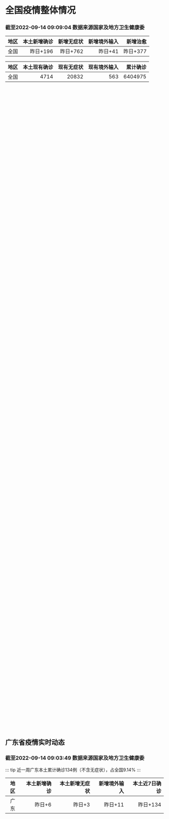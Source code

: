 
# 全国疫情整体情况
### 截至2022-09-14 09:09:04 数据来源国家及地方卫生健康委

|地区|本土新增确诊|新增无症状|新增境外输入|新增治愈|
|:--:|---:|---:|---:|---:|
|全国|昨日+196|昨日+762|昨日+41|昨日+377|

|地区|本土现有确诊|现有无症状|现有境外输入|累计确诊|
|:--:|---:|---:|---:|---:|
|全国|4714|20832|563|6404975|

<div id="chinaDayModify" style="width:100%;height:500px;margin-bottom:10px;"></div>
<div id="chinaAddHistoryData" style="width:100%;height:500px;margin-bottom:10px;"></div>
<div id="chinaNowHistoryData" style="width:100%;height:500px;margin-bottom:10px;"></div>
<div id="chinaTotalHistoryData" style="width:100%;height:500px;margin-bottom:10px;"></div>


## 广东省疫情实时动态
### 截至2022-09-14 09:03:49 数据来源国家及地方卫生健康委

::: tip 近一周广东本土累计确诊134例（不含无症状），占全国9.14%
:::

|地区|本土新增确诊|本土新增无症状|新增境外输入|本土近7日确诊|
|:--:|---:|---:|---:|---:|
|广东|昨日+6|昨日+3|昨日+11|昨日+134|

<div id="guangdongModify" style="width:100%;height:500px;margin-bottom:10px;"></div>
<div id="guangdongTotalHistory" style="width:100%;height:500px;margin-bottom:10px;"></div>
<div id="guangzhouModifyHistory" style="width:100%;height:500px;margin-bottom:10px;"></div>


<script>
import * as echarts from 'echarts'
export default {
  mounted () {
    this.chartChDay = echarts.init(document.getElementById("chinaDayModify"), "dark")
,this.chartChAdd = echarts.init(document.getElementById("chinaAddHistoryData"), "dark")
,this.chartChNow = echarts.init(document.getElementById("chinaNowHistoryData"), "dark")
,this.chartChTotal = echarts.init(document.getElementById("chinaTotalHistoryData"), "dark")
,this.chartGdMod = echarts.init(document.getElementById("guangdongModify"), "dark")
,this.chartGdTotal = echarts.init(document.getElementById("guangdongTotalHistory"), "dark")
,this.chartGzMod = echarts.init(document.getElementById("guangzhouModifyHistory"), "dark")


    const option_gd_mod = {
      title: {
        text: '广东疫情新增趋势（人）'
      },
      tooltip: {
        trigger: 'axis'
      },
      legend: {
        data: ['本土新增确诊', '本土新增无症状', '新增境外输入']
      },
      grid: {
        left: '3%',
        right: '4%',
        bottom: '3%',
        containLabel: true
      },
      toolbox: {
        feature: {
          saveAsImage: {}
        }
      },
      xAxis: {
        type: 'category',
        boundaryGap: false,
        data: ["07.17","07.18","07.19","07.20","07.21","07.22","07.23","07.24","07.25","07.26","07.27","07.28","07.29","07.30","07.31","08.01","08.02","08.03","08.04","08.05","08.06","08.07","08.08","08.09","08.10","08.11","08.12","08.13","08.14","08.15","08.16","08.17","08.18","08.19","08.20","08.21","08.22","08.23","08.24","08.25","08.26","08.27","08.28","08.29","08.30","08.31","09.01","09.02","09.03","09.04","09.05","09.06","09.07","09.08","09.09","09.10","09.11","09.12","09.13",]
      },
      yAxis: {
        type: 'value'
      },
      series: [
        {
          name: '本土新增确诊',
          type: 'line',
          stack: 'Total',
          smooth: true,
          data: [7,5,20,18,10,23,11,11,6,3,4,3,1,1,1,0,0,0,1,11,12,37,25,39,25,22,12,14,12,9,9,6,6,8,9,9,7,17,4,4,6,13,10,24,25,40,55,65,79,63,43,42,27,36,26,15,17,7,6,]
        },
        {
          name: '本土新增无症状',
          type: 'line',
          stack: 'Total',
          smooth: true,
          data: [10,9,8,6,13,9,10,13,17,4,8,3,2,2,1,1,1,0,0,2,5,6,13,7,5,14,11,1,4,8,2,2,1,7,9,11,1,5,2,4,2,4,3,12,21,34,41,40,24,26,17,18,12,28,6,10,11,4,3,]
        },
        {
          name: '新增境外输入',
          type: 'line',
          stack: 'Total',
          smooth: true,
          data: [24,10,17,8,33,6,13,19,16,18,10,11,6,8,19,30,19,29,14,10,19,16,16,20,27,19,13,13,15,3,14,7,9,10,9,17,17,13,16,18,15,19,12,11,10,13,16,17,18,16,16,19,6,16,23,19,21,12,11,]
        }
      ]
    };

    const option_gd_total = {
      title: {
        text: '广东疫情概览（人）'
      },
      tooltip: {
        trigger: 'axis'
      },
      legend: {
        data: ['累计确诊', '累计治愈']
      },
      grid: {
        left: '3%',
        right: '4%',
        bottom: '3%',
        containLabel: true
      },
      toolbox: {
        feature: {
          saveAsImage: {}
        }
      },
      xAxis: {
        type: 'category',
        boundaryGap: false,
        data: ["07.17","07.18","07.19","07.20","07.21","07.22","07.23","07.24","07.25","07.26","07.27","07.28","07.29","07.30","07.31","08.01","08.02","08.03","08.04","08.05","08.06","08.07","08.08","08.09","08.10","08.11","08.12","08.13","08.14","08.15","08.16","08.17","08.18","08.19","08.20","08.21","08.22","08.23","08.24","08.25","08.26","08.27","08.28","08.29","08.30","08.31","09.01","09.02","09.03","09.04","09.05","09.06","09.07","09.08","09.09","09.10","09.11","09.12","09.13",]
      },
      yAxis: {
        type: 'value'
      },
      series: [
        {
          name: '累计确诊',
          type: 'line',
          stack: 'Total',
          smooth: true,
          data: [7810,7825,7861,7890,7933,7962,7988,8018,8040,8064,8078,8092,8099,8108,8129,8159,8178,8207,8222,8243,8275,8328,8371,8430,8482,8523,8548,8575,8602,8614,8637,8650,8665,8683,8701,8727,8751,8781,8801,8822,8844,8879,8898,8933,8968,9021,9092,9174,9271,9350,9413,9474,9507,9559,9608,9642,9680,9699,9716,]
        },
        {
          name: '累计治愈',
          type: 'line',
          stack: 'Total',
          smooth: true,
          data: [7493,7504,7542,7552,7593,7593,7609,7640,7669,7705,7736,7763,7792,7808,7832,7857,7896,7921,7948,7973,8017,8032,8054,8075,8093,8105,8119,8142,8165,8183,8207,8225,8252,8268,8289,8323,8343,8367,8399,8430,8470,8507,8529,8561,8591,8620,8641,8671,8708,8725,8744,8775,8804,8831,8855,8888,8923,8959,9011,]
        }
      ]
    };

    const option_gz_mod = {
      title: {
        text: '广州疫情新增趋势（人）'
      },
      tooltip: {
        trigger: 'axis'
      },
      legend: {
        data: ['本土新增确诊', '本土新增无症状']
      },
      grid: {
        left: '3%',
        right: '4%',
        bottom: '3%',
        containLabel: true
      },
      toolbox: {
        feature: {
          saveAsImage: {}
        }
      },
      xAxis: {
        type: 'category',
        boundaryGap: false,
        data: ["0717","0718","0719","0720","0721","0722","0723","0724","0725","0726","0727","0728","0729","0730","0731","0801","0802","0803","0804","0805","0806","0807","0808","0809","0810","0811","0812","0813","0814","0815","0816","0817","0818","0819","0820","0821","0822","0823","0824","0825","0826","0827","0828","0829","0830","0831","0901","0902","0903","0904","0905","0906","0907","0908","0909","0910","0911","0912","0913",]
      },
      yAxis: {
        type: 'value'
      },
      series: [
        {
          name: '本土新增确诊',
          type: 'line',
          stack: 'Total',
          smooth: true,
          data: [1,0,1,1,1,0,1,0,0,0,0,0,0,0,1,0,0,0,0,0,1,4,1,2,0,1,0,0,1,1,3,0,2,0,0,2,0,2,0,0,0,1,1,0,5,5,3,7,4,8,5,6,3,2,0,0,0,0,0,]
        },
        {
          name: '本土新增无症状',
          type: 'line',
          stack: 'Total',
          smooth: true,
          data: [0,0,0,0,0,0,0,0,0,0,0,0,0,0,0,0,0,0,0,0,0,1,0,0,1,0,0,0,0,0,0,1,0,0,0,2,0,0,0,0,0,1,1,0,0,4,2,3,0,1,3,1,1,0,0,0,0,0,0,]
        }
      ]
    };

    const option_ch_day  = {
      series: [
        {
          type: 'treemap',
          data: [
            {
              name: '本土新增确诊昨日+196',
              value: 196,
            },
            {
              name: '新增无症状昨日+762',
              value: 762,
            },
            {
              name: '新增境外输入昨日+41',
              value: 41,
            },
            {
              name: '新增治愈昨日+377',
              value: 377,
            },
          ]
        }
      ]
    };

    const option_ch_add = {
      title: {
        text: '新增疫情整体走势'
      },
      tooltip: {
        trigger: 'axis'
      },
      legend: {
        data: ['本土确诊', '无症状感染', '新增境外输入']
      },
      grid: {
        left: '3%',
        right: '4%',
        bottom: '3%',
        containLabel: true
      },
      toolbox: {
        feature: {
          saveAsImage: {}
        }
      },
      xAxis: {
        type: 'category',
        boundaryGap: false,
        data: ["07.14","07.15","07.16","07.17","07.18","07.19","07.20","07.21","07.22","07.23","07.24","07.25","07.26","07.27","07.28","07.29","07.30","07.31","08.01","08.02","08.03","08.04","08.05","08.06","08.07","08.08","08.09","08.10","08.11","08.12","08.13","08.14","08.15","08.16","08.17","08.18","08.19","08.20","08.21","08.22","08.23","08.24","08.25","08.26","08.27","08.28","08.29","08.30","08.31","09.01","09.02","09.03","09.04","09.05","09.06","09.07","09.08","09.09","09.10","09.11","09.12","09.13",]
      },
      yAxis: {
        type: 'value'
      },
      series: [
        {
          name: '本土确诊',
          type: 'line',
          stack: 'Total',
          smooth: true,
          data: [64,75,106,117,199,108,148,106,128,87,101,98,79,86,60,49,74,33,46,38,53,162,310,337,324,350,380,614,648,646,623,692,530,566,614,559,578,553,360,308,380,345,262,250,259,301,349,349,307,318,440,314,303,264,323,241,259,239,179,164,188,196,]
        },
        {
          name: '无症状感染',
          type: 'line',
          stack: 'Total',
          smooth: true,
          data: [368,375,474,393,500,827,678,774,594,782,579,770,525,435,390,271,360,244,327,251,241,248,275,399,483,478,572,1379,1203,1359,1844,1620,1838,2322,2810,2119,1591,1628,1464,1440,1261,1289,1239,1106,1035,1255,1368,1326,1596,1567,1379,1359,1249,1235,1247,1093,1033,994,959,785,727,762,]
        },
        {
          name: '新增境外输入',
          type: 'line',
          stack: 'Total',
          smooth: true,
          data: [49,54,48,50,38,42,52,69,36,42,49,50,41,33,49,51,42,51,61,63,58,60,51,53,56,49,64,86,56,58,61,78,61,71,68,44,61,49,67,74,33,45,50,50,48,51,33,43,61,55,62,70,46,46,57,39,42,51,55,62,54,41,]
        }
      ]
    };

    const option_ch_now = {
      title: {
        text: '现有疫情整体走势'
      },
      tooltip: {
        trigger: 'axis'
      },
      legend: {
        data: ['本土确诊', '无症状感染', '新增境外输入']
      },
      grid: {
        left: '3%',
        right: '4%',
        bottom: '3%',
        containLabel: true
      },
      toolbox: {
        feature: {
          saveAsImage: {}
        }
      },
      xAxis: {
        type: 'category',
        boundaryGap: false,
        data: ["07.14","07.15","07.16","07.17","07.18","07.19","07.20","07.21","07.22","07.23","07.24","07.25","07.26","07.27","07.28","07.29","07.30","07.31","08.01","08.02","08.03","08.04","08.05","08.06","08.07","08.08","08.09","08.10","08.11","08.12","08.13","08.14","08.15","08.16","08.17","08.18","08.19","08.20","08.21","08.22","08.23","08.24","08.25","08.26","08.27","08.28","08.29","08.30","08.31","09.01","09.02","09.03","09.04","09.05","09.06","09.07","09.08","09.09","09.10","09.11","09.12","09.13",]
      },
      yAxis: {
        type: 'value'
      },
      series: [
        {
          name: '本土确诊',
          type: 'line',
          stack: 'Total',
          smooth: true,
          data: [690,710,763,835,955,1003,1105,1154,1217,1228,1252,1274,1260,1274,1224,1214,1194,1148,1053,997,960,1012,1173,1412,1662,1965,2289,2838,3426,4020,4580,5196,5667,6140,6696,7061,7550,7749,7884,7679,7426,7132,7027,6660,6364,6101,5973,5834,5779,5658,5756,5636,5668,5670,5709,5713,5666,5575,5403,5083,4851,4714,]
        },
        {
          name: '无症状感染',
          type: 'line',
          stack: 'Total',
          smooth: true,
          data: [449,459,466,475,470,481,510,530,534,529,524,532,536,522,530,541,537,530,541,570,588,611,599,597,608,596,607,633,636,648,652,677,680,704,716,699,693,700,699,712,660,632,621,597,568,547,510,501,519,530,551,562,559,557,571,548,560,560,567,568,566,563,]
        },
        {
          name: '新增境外输入',
          type: 'line',
          stack: 'Total',
          smooth: true,
          data: [2964,3085,3273,3414,3652,4222,4625,5053,5339,5823,5979,6474,6675,6621,6643,6555,6545,6286,5985,5615,5268,4972,4591,4396,4413,4468,4763,5571,6374,7355,9003,10303,11867,13876,16430,18156,19300,20038,20791,21414,21435,21470,21752,21618,21301,21326,21729,22052,22906,23471,23260,23287,23491,23860,24163,24009,23400,22660,22555,21919,21298,20832,]
        }
      ]
    };

    const option_ch_total = {
      title: {
        text: '累计疫情整体走势'
      },
      tooltip: {
        trigger: 'axis'
      },
      legend: {
        data: ['确诊(含港澳台)', '死亡(含港澳台)']
      },
      grid: {
        left: '3%',
        right: '4%',
        bottom: '3%',
        containLabel: true
      },
      toolbox: {
        feature: {
          saveAsImage: {}
        }
      },
      xAxis: {
        type: 'category',
        boundaryGap: false,
        data: ["07.14","07.15","07.16","07.17","07.18","07.19","07.20","07.21","07.22","07.23","07.24","07.25","07.26","07.27","07.28","07.29","07.30","07.31","08.01","08.02","08.03","08.04","08.05","08.06","08.07","08.08","08.09","08.10","08.11","08.12","08.13","08.14","08.15","08.16","08.17","08.18","08.19","08.20","08.21","08.22","08.23","08.24","08.25","08.26","08.27","08.28","08.29","08.30","08.31","09.01","09.02","09.03","09.04","09.05","09.06","09.07","09.08","09.09","09.10","09.11","09.12","09.13",]
      },
      yAxis: {
        type: 'value'
      },
      series: [
        {
          name: '确诊(含港澳台)',
          type: 'line',
          stack: 'Total',
          smooth: true,
          data: [4761856,4787922,4813998,4839118,4857924,4885768,4913840,4939904,4964889,4988264,5010666,5028631,5054540,5081141,5106026,5130275,5152593,5174467,5191827,5216119,5240799,5264782,5287626,5308583,5331691,5348157,5372961,5398259,5422523,5445908,5468619,5491267,5508415,5532984,5559514,5584597,5609324,5633111,5656972,5675269,5703179,5733500,5762559,5790726,5817871,5846327,5868458,5901615,5938060,5974028,6009747,6044288,6080405,6106096,6144277,6187141,6223835,6259551,6296680,6330038,6356783,6404975,]
        },
        {
          name: '死亡(含港澳台)',
          type: 'line',
          stack: 'Total',
          smooth: true,
          data: [22575,22694,22767,22844,22895,22936,22994,23072,23164,23224,23297,23353,23396,23434,23501,23563,23627,23662,23704,23746,23782,23841,23899,23954,24001,24034,24055,24084,24129,24164,24207,24232,24258,24285,24322,24361,24401,24442,24471,24499,24525,24557,24603,24655,24699,24740,24766,24806,24836,24883,24927,24976,25019,25058,25088,25130,25171,25237,25275,25315,25354,25381,]
        }
      ]
    };

    this.chartGdMod.setOption(option_gd_mod);
    this.chartGdTotal.setOption(option_gd_total);
    this.chartGzMod.setOption(option_gz_mod);
    this.chartChDay.setOption(option_ch_day);
    this.chartChAdd.setOption(option_ch_add);
    this.chartChNow.setOption(option_ch_now);
    this.chartChTotal.setOption(option_ch_total);
  }
}
</script>

## 广东省各地区疫情情况

::: danger 90个中高风险地区
:::

|地区|本土新增确诊|本土新增无症状|本土近7日确诊|中高风险地区|
|:--:|---:|---:|---:|---:|
|深圳|+5|+3|+101|+66|
|汕头|+1|0|+4|0|
|江门|0|0|+13|+13|
|惠州|0|0|+7|+6|
|广州|0|0|+5|0|
|佛山|0|0|+3|0|
|梅州|0|0|+1|+3|
|河源|0|0|0|0|
|阳江|0|0|0|0|
|茂名|0|0|0|0|
|汕尾|0|0|0|0|
|肇庆|0|0|0|0|
|珠海|0|0|0|0|
|云浮|0|0|0|0|
|潮州|0|0|0|0|
|中山|0|0|0|0|
|揭阳|0|0|0|0|
|湛江|0|0|0|+2|
|东莞|0|0|0|0|
|清远|0|0|0|0|
|韶关|0|0|0|0|


## 广东疫情热点动态

  
### 09-14 08:49
::: tip 9月13日深圳新增5例确诊病例和3例无症状感染者
来源：深圳卫健委9月13日0-24时，深圳新增8例阳性病例，5例诊断为新冠肺炎确诊病例，3例诊断为新冠病毒无症状感染者。其中，在集中隔离人员中发现5例，在非闭环管理重点人员筛查中发现3例。01新增病例...

信息来源：环球网

[阅读全文](https://h5.baike.qq.com/mobile/landing.html?docid=20220914A01EOI00&isNews=1&adtag=wxjk.yqssc.yqdt)
:::

### 09-14 08:46
::: tip 广东9月13日新增本土确诊病例6例、本土无症状感染者3例
广东卫健委通报，9月13日0-24时，全省新增本土确诊病例6例（深圳5例，汕头1例）；新增本土无症状感染者3例（深圳3例）。全省新增境外输入确诊病例7例（广州1例，深圳6例）；新增境外输入无症状感染者...

信息来源：界面新闻

[阅读全文](https://h5.baike.qq.com/mobile/landing.html?docid=20220914A01EEW00&isNews=1&adtag=wxjk.yqssc.yqdt)
:::

### 09-14 08:13
::: tip 广东汕头潮南区新增1例新冠肺炎确诊病例
9月14日，汕头市潮南区新冠肺炎疫情防控领导小组（指挥部）办公室通报，9月13日0—24时，该区新增报告1例外市输入确诊病例，在隔离管控的密接者核酸筛查中发现，已于9月6日凌晨集中隔离闭环管控，9月6...

信息来源：成都商报红星新闻

[阅读全文](https://h5.baike.qq.com/mobile/landing.html?docid=20220914A015VP00&isNews=1&adtag=wxjk.yqssc.yqdt)
:::

### 09-14 07:01
::: tip 广东深圳市福田区多个中风险区降级
深圳市福田区新型冠状病毒肺炎疫情防控指挥部通告
（第406号）
根据疫情处置工作进展，自2022年9月14日6时起，对福田区的南园街道相关区域和措施调整如下：
一、将南园街道旧墟村第2栋、第4栋、第6...

北京日报客户端

[阅读全文](https://view.inews.qq.com/a/20220914A00P6B00?devid=6B867A79-89E7-4FEF-A3B8-FCBF7F356E49&qimei=5e1231f5-e69a-46f0-b45d-19c7cb333211&uid=100162862382&qs_signature=aGVoYQAAAAECAAAAAAAAAAACAAAXAAAAKEzCX7EAAAACAAAApgABAAgAAAGDObmNawACAAowMjcyMjY3YzJ5AAMABAIAAAEABAAEAAAAAAAFAAQCAAABAAYABAAAAAEABwAEAgAABAAIAAQCAAAFAAkAIHaIiKLCsCsUm8JexQC%2BwADWsgqe14grHB%2FAqOuBsG%2FEAAoAEKJ1v4%2BOWNn%2FflDgOkM2QegACwAQb%2BoxIl7PNUOTc9KOOUv5GgAMAAQCAAABAA0ABAAAAAA%3D&appver=15.5_qqnews_6.9.51#)
:::

### 09-14 00:07
::: tip 云浮：初一女生免费接种HPV疫苗全面铺开
据广东省卫生健康委员会官方网站消息，广东省近日宣布9月份集中开展适龄女生HPV疫苗免费接种工作。其中，云浮市于8月举办推动全市适龄女生HPV疫苗免费接种工作视频启动会，并于近日全面铺开。接种点提早与学...

信息来源：南方PLUS

[阅读全文](https://h5.baike.qq.com/mobile/landing.html?docid=20220914A0040700&isNews=1&adtag=wxjk.yqssc.yqdt)
:::

### 09-14 08:40
::: tip 2022年9月14日广东省新冠肺炎疫情情况
9月13日0-24时，全省新增本土确诊病例6例（深圳5例，汕头1例）；新增本土无症状感染者3例（深圳3例）。全省新增境外输入确诊病例7例（广州1例，深圳6例）；新增境外输入无症状感染者10例（广州4例...

信息来源：广东省卫生健康委员会

[阅读全文](https://h5.baike.qq.com/mobile/landing.html?docid=WJW202209147N1F4GKW&isNews=1&adtag=wxjk.yqssc.yqdt)
:::

### 09-13 22:01
::: tip 番禺区9月14日免费核酸检测点、疫苗接种点看过来
9月14日，番禺区各镇街将开展常态化免费核酸检测，具体安排如下:（部分采样点可能会因为天气等原因临时取消，以现场安排为准）请市民根据所在镇街村（居）委工作人员的通知指引，分时段有序到达指定地点开展一次...

信息来源：南方PLUS

[阅读全文](https://h5.baike.qq.com/mobile/landing.html?docid=20220913A0AAY300&isNews=1&adtag=wxjk.yqssc.yqdt)
:::

### 09-13 21:21
::: tip 下月集中开展！东莞14周岁以下初一女生免费接种HPV疫苗
文/羊城晚报全媒体记者 文聪 图/羊城晚报全媒体记者 王俊伟“为适龄女生免费接种人乳头瘤病毒（HPV）疫苗”是东莞市政府2022年十件民生实事之一，全市HPV疫苗第1剂次接种工作将于下月集中开展！记者...

信息来源：羊城派

[阅读全文](https://h5.baike.qq.com/mobile/landing.html?docid=20220913A09Y2100&isNews=1&adtag=wxjk.yqssc.yqdt)
:::

### 09-13 19:54
::: tip 广东初一女生明起免费开种HPV疫苗？专家进校园“画重点”
广东是全国首个在全省范围内开展HPV疫苗免费接种的省份。明天（14日），广州、阳江、肇庆、茂名、韶光五市将正式开始为初一女生进行开展HPV疫苗的第一剂次接种。根据广东省的统一安排，具有广东省学籍、新进...

信息来源：南方都市报

[阅读全文](https://h5.baike.qq.com/mobile/landing.html?docid=20220913A0907C00&isNews=1&adtag=wxjk.yqssc.yqdt)
:::

### 09-13 18:09
::: tip 乘坐这两趟火车的人员请立即报备！黄埔核酸检测点
9月13日凌晨越秀区发布场所报备信息 详情如下 越秀疾控提醒：乘坐以下两趟火车的人员请立即报备▼越秀区9月12日12时发现1名核酸异常人员。该人乘坐Z136/Z137次列车（乌鲁木齐-广州，2022年...

信息来源：广州黄埔发布

[阅读全文](https://h5.baike.qq.com/mobile/landing.html?docid=20220913A07PIS00&isNews=1&adtag=wxjk.yqssc.yqdt)
:::

